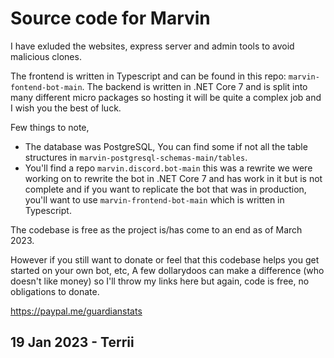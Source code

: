 # Source code for Marvin

I have exluded the websites, express server and admin tools to avoid malicious clones.

The frontend is written in Typescript and can be found in this repo: `marvin-fontend-bot-main`.
The backend is written in .NET Core 7 and is split into many different micro packages so hosting it will be quite a complex job and I wish you the best of luck.

Few things to note,
- The database was PostgreSQL, You can find some if not all the table structures in `marvin-postgresql-schemas-main/tables`.
- You'll find a repo `marvin.discord.bot-main` this was a rewrite we were working on to rewrite the bot in .NET Core 7 and has work in it but is not complete and if you want to replicate the bot that was in production, you'll want to use `marvin-frontend-bot-main` which is written in Typescript.

The codebase is free as the project is/has come to an end as of March 2023.

However if you still want to donate or feel that this codebase helps you get started on your own bot, etc, A few dollarydoos can make a difference (who doesn't like money) so I'll throw my links here but again, code is free, no obligations to donate.

https://paypal.me/guardianstats

## 19 Jan 2023 - Terrii
